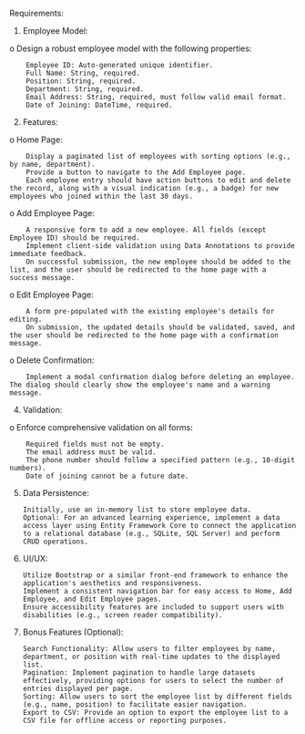 Requirements:
1.	Employee Model:

o	Design a robust employee model with the following properties:

        Employee ID: Auto-generated unique identifier.
        Full Name: String, required.
        Position: String, required.
        Department: String, required.
        Email Address: String, required, must follow valid email format.
        Date of Joining: DateTime, required.

2.	Features:

 o Home Page:

    	Display a paginated list of employees with sorting options (e.g., by name, department).
    	Provide a button to navigate to the Add Employee page.
    	Each employee entry should have action buttons to edit and delete the record, along with a visual indication (e.g., a badge) for new employees who joined within the last 30 days.
o	Add Employee Page:

    	A responsive form to add a new employee. All fields (except Employee ID) should be required.
    	Implement client-side validation using Data Annotations to provide immediate feedback.
    	On successful submission, the new employee should be added to the list, and the user should be redirected to the home page with a success message.
o	Edit Employee Page:

    	A form pre-populated with the existing employee's details for editing.
    	On submission, the updated details should be validated, saved, and the user should be redirected to the home page with a confirmation message.
o	Delete Confirmation:

    	Implement a modal confirmation dialog before deleting an employee. The dialog should clearly show the employee's name and a warning message.
4.	Validation:

o	Enforce comprehensive validation on all forms:

    	Required fields must not be empty.
    	The email address must be valid.
    	The phone number should follow a specified pattern (e.g., 10-digit numbers).
    	Date of joining cannot be a future date.
5.	Data Persistence:

    	Initially, use an in-memory list to store employee data.
    	Optional: For an advanced learning experience, implement a data access layer using Entity Framework Core to connect the application to a relational database (e.g., SQLite, SQL Server) and perform CRUD operations.
6.	UI/UX:

    	Utilize Bootstrap or a similar front-end framework to enhance the application's aesthetics and responsiveness.
    	Implement a consistent navigation bar for easy access to Home, Add Employee, and Edit Employee pages.
    	Ensure accessibility features are included to support users with disabilities (e.g., screen reader compatibility).
7.	Bonus Features (Optional):

    	Search Functionality: Allow users to filter employees by name, department, or position with real-time updates to the displayed list.
    	Pagination: Implement pagination to handle large datasets effectively, providing options for users to select the number of entries displayed per page.
    	Sorting: Allow users to sort the employee list by different fields (e.g., name, position) to facilitate easier navigation.
    	Export to CSV: Provide an option to export the employee list to a CSV file for offline access or reporting purposes.

